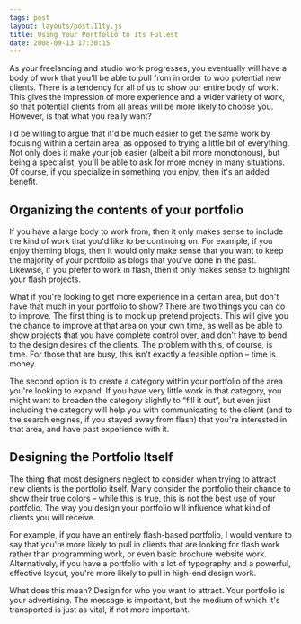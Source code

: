 ```yaml
---
tags: post
layout: layouts/post.11ty.js
title: Using Your Portfolio to its Fullest
date: 2008-09-13 17:30:15
---
```


As your freelancing and studio work progresses, you eventually will have a body of work that you'll be able to pull from in order to woo potential new clients. There is a tendency for all of us to show our entire body of work. This gives the impression of more experience and a wider variety of work, so that potential clients from all areas will be more likely to choose you. However, is that what you really want?

<!-- excerpt -->

I'd be willing to argue that it'd be much easier to get the same work by focusing within a certain area, as opposed to trying a little bit of everything. Not only does it make your job easier (albeit a bit more monotonous), but being a specialist, you'll be able to ask for more money in many situations. Of course, if you specialize in something you enjoy, then it's an added benefit.

## Organizing the contents of your portfolio

If you have a large body to work from, then it only makes sense to include the kind of work that you'd like to be continuing on. For example, if you enjoy theming blogs, then it would only make sense that you want to keep the majority of your portfolio as blogs that you've done in the past. Likewise, if you prefer to work in flash, then it only makes sense to highlight your flash projects.

What if you're looking to get more experience in a certain area, but don't have that much in your portfolio to show? There are two things you can do to improve. The first thing is to mock up pretend projects. This will give you the chance to improve at that area on your own time, as well as be able to show projects that you have complete control over, and don't have to bend to the design desires of the clients. The problem with this, of course, is time. For those that are busy, this isn't exactly a feasible option – time is money.

The second option is to create a category within your portfolio of the area you're looking to expand. If you have very little work in that category, you might want to broaden the category slightly to “fill it out”, but even just including the category will help you with communicating to the client (and to the search engines, if you stayed away from flash) that you're interested in that area, and have past experience with it.

## Designing the Portfolio Itself

The thing that most designers neglect to consider when trying to attract new clients is the portfolio itself. Many consider the portfolio their chance to show their true colors – while this is true, this is not the best use of your portfolio. The way you design your portfolio will influence what kind of clients you will receive.

For example, if you have an entirely flash-based portfolio, I would venture to say that you're more likely to pull in clients that are looking for flash work rather than programming work, or even basic brochure website work. Alternatively, if you have a portfolio with a lot of typography and a powerful, effective layout, you're more likely to pull in high-end design work.

What does this mean? Design for who you want to attract. Your portfolio is your advertising. The message is important, but the medium of which it's transported is just as vital, if not more important.

